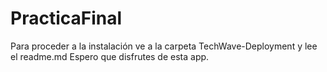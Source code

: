 # PracticaFinal
Para proceder a la instalación ve a la carpeta TechWave-Deployment y lee el readme.md
Espero que disfrutes de esta app.
